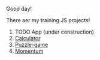 Good day!

There aer my training JS projects!

1. TODO App (under construction)
2. <a href="https://laranto-spb.github.io/JS-Training-Projects/calculator/" target="_blank">Calculator </a>
3. <a href="https://laranto-spb.github.io/JS-Training-Projects/puzzle-game/" target="_blank">Puzzle-game</a>
4. <a href="https://laranto-spb.github.io/JS-Training-Projects/momentum/" target="_blank"> Momentum </a>
